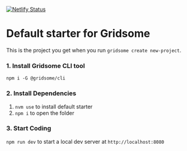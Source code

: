 [![Netlify Status](https://api.netlify.com/api/v1/badges/69d1e3f8-1681-4e74-94ea-37a86d68325d/deploy-status)](https://app.netlify.com/sites/inspiring-einstein-dd637d/deploys)

# Default starter for Gridsome

This is the project you get when you run `gridsome create new-project`.

### 1. Install Gridsome CLI tool

`npm i -G @gridsome/cli`

### 2. Install Dependencies

1. `nvm use` to install default starter
2. `npm i` to open the folder

### 3. Start Coding

`npm run dev` to start a local dev server at `http://localhost:8080`

